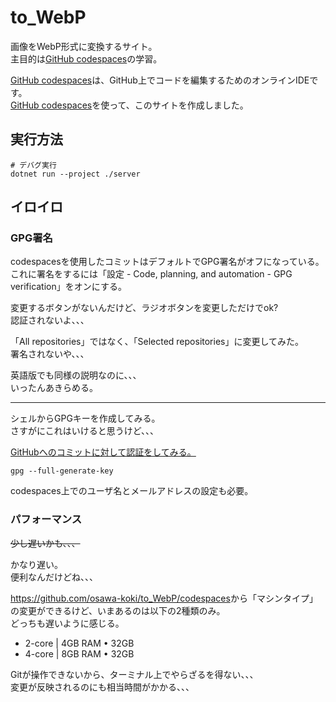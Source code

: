 # to_WebP

画像をWebP形式に変換するサイト。  
主目的は[GitHub codespaces](https://docs.github.com/ja/codespaces)の学習。  

[GitHub codespaces](https://docs.github.com/ja/codespaces)は、GitHub上でコードを編集するためのオンラインIDEです。  
[GitHub codespaces](https://docs.github.com/ja/codespaces)を使って、このサイトを作成しました。  

## 実行方法

```shell
# デバグ実行
dotnet run --project ./server
```

## イロイロ

### GPG署名

codespacesを使用したコミットはデフォルトでGPG署名がオフになっている。  
これに署名をするには「設定 - Code, planning, and automation - GPG verification」をオンにする。  

変更するボタンがないんだけど、ラジオボタンを変更しただけでok?  
認証されないよ、、、  

「All repositories」ではなく、「Selected repositories」に変更してみた。  
署名されないや、、、  

英語版でも同様の説明なのに、、、  
いったんあきらめる。  

---

シェルからGPGキーを作成してみる。  
さすがにこれはいけると思うけど、、、  

[GitHubへのコミットに対して認証をしてみる。](https://github.com/osawa-koki/verified-commit)  

```shell
gpg --full-generate-key
```

codespaces上でのユーザ名とメールアドレスの設定も必要。  

### パフォーマンス

~~少し遅いかも、、、~~  

かなり遅い。  
便利なんだけどね、、、  

<https://github.com/osawa-koki/to_WebP/codespaces>から「マシンタイプ」の変更ができるけど、いまあるのは以下の2種類のみ。  
どっちも遅いように感じる。  

- 2-core | 4GB RAM • 32GB
- 4-core | 8GB RAM • 32GB

Gitが操作できないから、ターミナル上でやらざるを得ない、、、  
変更が反映されるのにも相当時間がかかる、、、  
